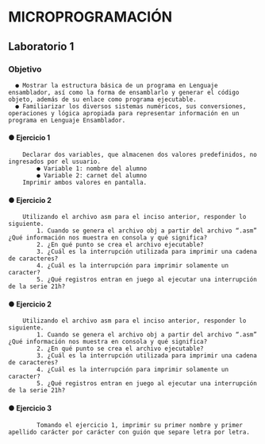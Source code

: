 # MICROPROGRAMACIÓN
## Laboratorio 1
### Objetivo
      ● Mostrar la estructura básica de un programa en Lenguaje ensamblador, así como la forma de ensamblarlo y generar el código objeto, además de su enlace como programa ejecutable.
      ● Familiarizar los diversos sistemas numéricos, sus conversiones, operaciones y lógica apropiada para representar información en un programa en Lenguaje Ensamblador.
#### ● Ejercicio 1
        Declarar dos variables, que almacenen dos valores predefinidos, no ingresados por el usuario.
            ● Variable 1: nombre del alumno
            ● Variable 2: carnet del alumno
        Imprimir ambos valores en pantalla.
#### ● Ejercicio 2
        Utilizando el archivo asm para el inciso anterior, responder lo siguiente.
            1. Cuando se genera el archivo obj a partir del archivo “.asm” ¿Qué información nos muestra en consola y qué significa?
            2. ¿En qué punto se crea el archivo ejecutable?
            3. ¿Cuál es la interrupción utilizada para imprimir una cadena de caracteres?
            4. ¿Cuál es la interrupción para imprimir solamente un caracter?
            5. ¿Qué registros entran en juego al ejecutar una interrupción de la serie 21h?
#### ● Ejercicio 2
        Utilizando el archivo asm para el inciso anterior, responder lo siguiente.
            1. Cuando se genera el archivo obj a partir del archivo “.asm” ¿Qué información nos muestra en consola y qué significa?
            2. ¿En qué punto se crea el archivo ejecutable?
            3. ¿Cuál es la interrupción utilizada para imprimir una cadena de caracteres?
            4. ¿Cuál es la interrupción para imprimir solamente un caracter?
            5. ¿Qué registros entran en juego al ejecutar una interrupción de la serie 21h?
#### ● Ejercicio 3            
            Tomando el ejercicio 1, imprimir su primer nombre y primer apellido carácter por carácter con guión que separe letra por letra.
